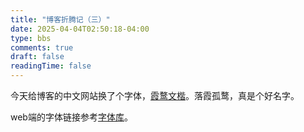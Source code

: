```yaml
---
title: "博客折腾记（三）"
date: 2025-04-04T02:50:18-04:00
type: bbs
comments: true
draft: false
readingTime: false
---
```


今天给博客的中文网站换了个字体，[霞鹜文楷](https://github.com/lxgw/LxgwWenKai)。落霞孤鹜，真是个好名字。

web端的字体链接参考[字体库](https://github.com/CMBill/lxgw-wenkai-web)。